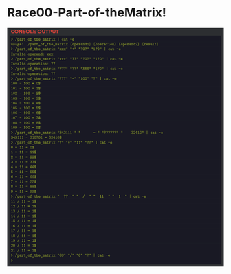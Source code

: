 # Race00-Part-of-theMatrix!

![alt text](https://github.com/PmarchenkoUCode/Race00-Part-of-theMatrix/blob/main/Race.png)
